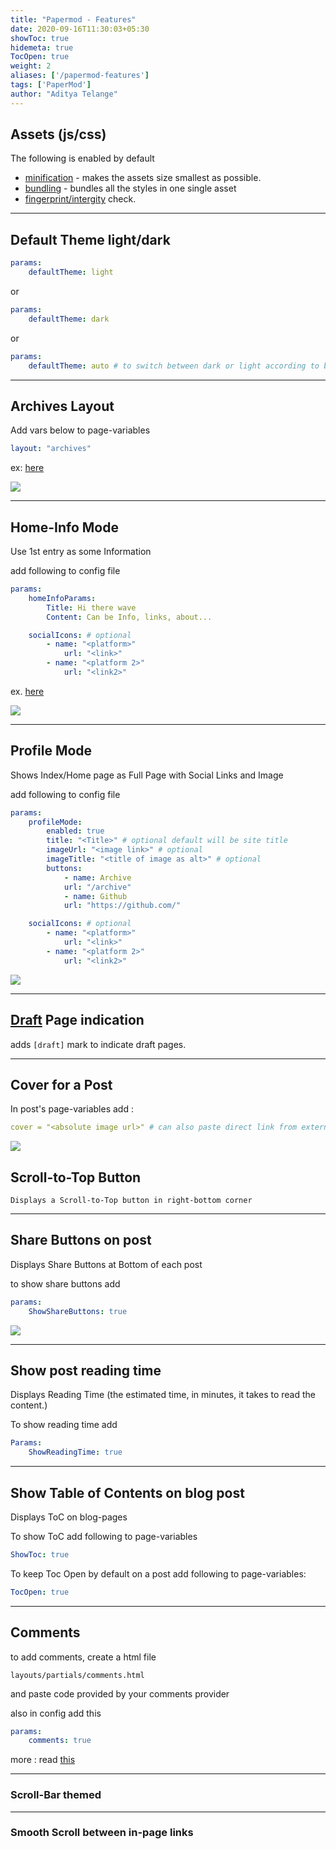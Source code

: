 ```yaml
---
title: "Papermod - Features"
date: 2020-09-16T11:30:03+05:30
showToc: true
hidemeta: true
TocOpen: true
weight: 2
aliases: ['/papermod-features']
tags: ['PaperMod']
author: "Aditya Telange"
---
```


## Assets (js/css)
The following is enabled by default
- [minification](https://gohugo.io/hugo-pipes/minification/) - makes the assets size smallest as possible.
- [bundling](https://gohugo.io/hugo-pipes/bundling/) - bundles all the styles in one single asset
- [fingerprint/intergity](https://gohugo.io/hugo-pipes/fingerprint/) check.

---

## Default Theme light/dark

```yml
params:
    defaultTheme: light
```

or

```yml
params:
    defaultTheme: dark
```

or

```yml
params:
    defaultTheme: auto # to switch between dark or light according to browser theme
```
</details>

---

## Archives Layout

Add vars below to page-variables

```yml
layout: "archives"
```
ex: [here](https://raw.githubusercontent.com/adityatelange/hugo-PaperMod/exampleSite/content/archives.md)

![](https://i.ibb.co/cNWc7GZ/paper-mod-archives.png)

---

## Home-Info Mode

Use 1st entry as some Information

add following to config file
```yml
params:
    homeInfoParams:
        Title: Hi there wave
        Content: Can be Info, links, about...

    socialIcons: # optional
        - name: "<platform>"
            url: "<link>"
        - name: "<platform 2>"
            url: "<link2>"
```

ex. [here](https://github.com/adityatelange/hugo-PaperMod/blob/exampleSite/config.toml#L14)

![](https://i.ibb.co/zsq6fLr/papermod-homeinfo.png)

---

## Profile Mode

Shows Index/Home page as Full Page with Social Links and Image

add following to config file

```yml
params:
    profileMode:
        enabled: true
        title: "<Title>" # optional default will be site title
        imageUrl: "<image link>" # optional
        imageTitle: "<title of image as alt>" # optional
        buttons:
            - name: Archive
            url: "/archive"
            - name: Github
            url: "https://github.com/"

    socialIcons: # optional
        - name: "<platform>"
            url: "<link>"
        - name: "<platform 2>"
            url: "<link2>"
```

![](https://i.ibb.co/K0HVPBd/paper-mod-profilemode.png)

---

## [Draft](https://gohugo.io/getting-started/usage/#draft-future-and-expired-content) Page indication

adds `[draft]` mark to indicate draft pages.

---

## Cover for a Post

In post's page-variables add :

```yml
cover = "<absolute image url>" # can also paste direct link from external site ex. https://i.ibb.co/K0HVPBd/paper-mod-profilemode.png
```

![](https://user-images.githubusercontent.com/21258296/93084795-3579ae80-f6b2-11ea-98c1-eee4061eb836.png)

## Scroll-to-Top Button
    Displays a Scroll-to-Top button in right-bottom corner

---

## Share Buttons on post

Displays Share Buttons at Bottom of each post

to show share buttons add
```yml
params:
    ShowShareButtons: true
```

![](https://i.ibb.co/sPN8bgd/paper-mod-share-butons.png)

---

## Show post reading time

Displays Reading Time (the estimated time, in minutes, it takes to read the content.)

To show reading time add
```yml
Params:
    ShowReadingTime: true
```

---

## Show Table of Contents on blog post

Displays ToC on blog-pages

To show ToC add following to page-variables
```yml
ShowToc: true
```

To keep Toc Open by default on a post add following to page-variables:
```yml
TocOpen: true
```

---

## Comments

to add comments, create a html file

`layouts/partials/comments.html`

and paste code provided by your comments provider

also in config add this
```yml
params:
    comments: true
```

more : read [this](https://gohugo.io/content-management/comments/)

---

### Scroll-Bar themed

---

### Smooth Scroll between in-page links
